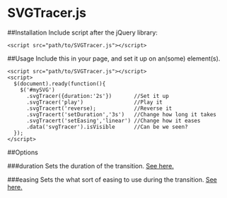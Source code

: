 SVGTracer.js
============

##Installation
Include script after the jQuery library:
```
<script src="path/to/SVGTracer.js"></script>
```

##Usage
Include this in your page, and set it up on an(some) element(s).
```
<script src="path/to/SVGTracer.js"></script>
<script>
  $(document).ready(function(){
    $('#mySVG')
      .svgTracer({duration:'2s'})       //Set it up
      .svgTracer('play')                //Play it
      .svgTracert('reverse);            //Reverse it
      .svgTracert('setDuration','3s')   //Change how long it takes
      .svgTracert('setEasing','linear') //Change how it eases
      .data('svgTracer').isVisible      //Can be we seen?
  });
</script>
```

##Options

###duration
Sets the duration of the transition. [See here.](https://developer.mozilla.org/en-US/docs/Web/CSS/transition-duration)

###easing
Sets the what sort of easing to use during the transition. [See here.](https://developer.mozilla.org/en-US/docs/Web/CSS/transition-timing-function)
